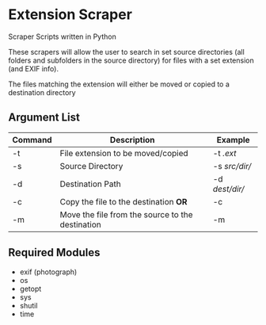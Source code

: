 # Extension Scraper
Scraper Scripts written in Python

These scrapers will allow the user to search in set source directories (all folders and subfolders in the source directory) for files with a set extension (and EXIF info).

The files matching the extension will either be moved or copied to a destination directory

## Argument List
| Command | Description | Example |
| ------- | ----------- | ------- |
| -t      | File extension to be moved/copied | -t *.ext* |
| -s      | Source Directory | -s *src/dir/* |
| -d      | Destination Path | -d *dest/dir/* |
| -c      | Copy the file to the destination **OR** | -c |
| -m      | Move the file from the source to the destination | -m |
  
## Required Modules
- exif (photograph)
- os
- getopt
- sys
- shutil
- time

